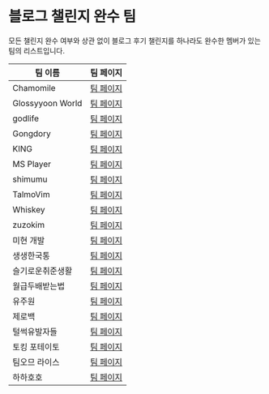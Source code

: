 # 블로그 챌린지 완수 팀 #

모든 챌린지 완수 여부와 상관 없이 블로그 후기 챌린지를 하나라도 완수한 멤버가 있는 팀의 리스트입니다.

| 팀 이름 | 팀 페이지 |
| ------- | --------- |
| Chamomile | [팀 페이지](./teams/Chamomile.md) |
| Glossyyoon World | [팀 페이지](./teams/Glossyyoon%20World.md) |
| godlife | [팀 페이지](./teams/godlife.md) |
| Gongdory | [팀 페이지](./teams/Gongdory.md) |
| KING | [팀 페이지](./teams/KING.md) |
| MS Player | [팀 페이지](./teams/MS%20Player.md) |
| shimumu | [팀 페이지](./teams/shimumu.md) |
| TalmoVim | [팀 페이지](./teams/TalmoVim.md) |
| Whiskey | [팀 페이지](./teams/Whiskey.md) |
| zuzokim | [팀 페이지](./teams/zuzokim.md) |
| 미현 개발 | [팀 페이지](./teams/미현%20개발.md) |
| 생생한국통 | [팀 페이지](./teams/생생한국통.md) |
| 슬기로운취준생활 | [팀 페이지](./teams/슬기로운취준생활.md) |
| 월급두배받는법 | [팀 페이지](./teams/월급두배받는법.md) |
| 유주원 | [팀 페이지](./teams/유주원.md) |
| 제로백 | [팀 페이지](./teams/제로백.md) |
| 털썩유발자들 | [팀 페이지](./teams/털썩유발자들.md) |
| 토킹 포테이토 | [팀 페이지](./teams/토킹%20포테이토.md) |
| 팀오므 라이스 | [팀 페이지](./teams/팀오므%20라이스.md) |
| 하하호호 | [팀 페이지](./teams/하하호호.md) |